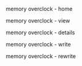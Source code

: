 memory overclock - home

memory overclock - view

memory overclock - details

memory overclock - write

memory overclock - rewrite

